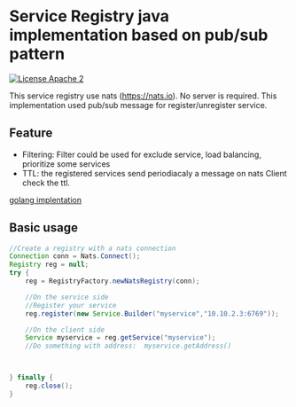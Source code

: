 # Service Registry java implementation based on pub/sub pattern

[![License Apache 2](https://img.shields.io/badge/License-Apache2-blue.svg)](https://www.apache.org/licenses/LICENSE-2.0)

This service registry use nats (https://nats.io). No server is required. This implementation used pub/sub message for register/unregister service.


## Feature

* Filtering: Filter could be used for exclude service, load balancing, prioritize some services 
* TTL: the registered services send periodiacaly a message on nats
Client check the ttl.


[golang implentation](../registry)

## Basic usage

```java
//Create a registry with a nats connection
Connection conn = Nats.Connect();
Registry reg = null;
try {
    reg = RegistryFactory.newNatsRegistry(conn);

    //On the service side
    //Register your service
    reg.register(new Service.Builder("myservice","10.10.2.3:6769"));

    //On the client side
    Service myservice = reg.getService("myservice");
    //Do something with address:  myservice.getAddress()



} finally {
    reg.close();
}



```